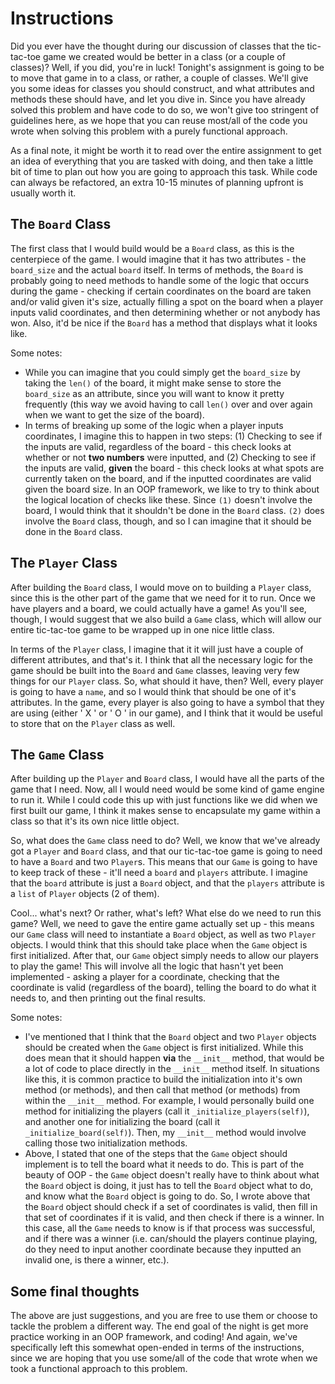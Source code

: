# Instructions

Did you ever have the thought during our discussion of classes that the tic-tac-toe game we created would be better in a class (or a couple of classes)? Well, if you did, you're in luck! Tonight's assignment is going to be to move that game in to a class, or rather, a couple of classes. We'll give you some ideas for classes you should construct, and what attributes and methods these should have, and let you dive in. Since you have already solved this problem and have code to do so, we won't give too stringent of guidelines here, as we hope that you can reuse most/all of the code you wrote when solving this problem with a purely functional approach. 

As a final note, it might be worth it to read over the entire assignment to get an idea of everything that you are tasked with doing, and then take a little bit of time to plan out how you are going to approach this task. While code can always be refactored, an extra 10-15 minutes of planning upfront is usually worth it.

## The `Board` Class

The first class that I would build would be a `Board` class, as this is the centerpiece of the game. I would imagine that it has two attributes - the `board_size` and the actual `board` itself. In terms of methods, the `Board` is probably going to need methods to handle some of the logic that occurs during the game - checking if certain coordinates on the board are taken and/or valid given it's size, actually filling a spot on the board when a player inputs valid coordinates, and then determining whether or not anybody has won. Also, it'd be nice if the `Board` has a method that displays what it looks like.    

Some notes: 

* While you can imagine that you could simply get the `board_size` by taking the `len()` of the board, it might make sense to store the `board_size` as an attribute, since you will want to know it pretty frequently (this way we avoid having to call `len()` over and over again when we want to get the size of the board). 
* In terms of breaking up some of the logic when a player inputs coordinates, I imagine this to happen in two steps: (1) Checking to see if the inputs are valid, regardless of the board - this check looks at whether or not **two numbers** were inputted, and (2) Checking to see if the inputs are valid, **given** the board - this check looks at what spots are currently taken on the board, and if the inputted coordinates are valid given the board size. In an OOP framework, we like to try to think about the logical location of checks like these. Since `(1)` doesn't involve the board, I would think that it shouldn't be done in the `Board` class. `(2)` does involve the `Board` class, though, and so I can imagine that it should be done in the `Board` class.  

## The `Player` Class

After building the `Board` class, I would move on to building a `Player` class, since this is the other part of the game that we need for it to run. Once we have players and a board, we could actually have a game! As you'll see, though, I would suggest that we also build a `Game` class, which will allow our entire tic-tac-toe game to be wrapped up in one nice little class.  

In terms of the `Player` class, I imagine that it it will just have a couple of different attributes, and that's it. I think that all the necessary logic for the game should be built into the `Board` and `Game` classes, leaving very few things for our `Player` class. So, what should it have, then? Well, every player is going to have a `name`, and so I would think that should be one of it's attributes. In the game, every player is also going to have a symbol that they are using (either ' X ' or ' O ' in our game), and I think that it would be useful to store that on the `Player` class as well.  

## The `Game` Class

After building up the `Player` and `Board` class, I would have all the parts of the game that I need. Now, all I would need would be some kind of game engine to run it. While I could code this up with just functions like we did when we first built our game, I think it makes sense to encapsulate my game within a class so that it's its own nice little object. 

So, what does the `Game` class need to do? Well, we know that we've already got a `Player` and `Board` class, and that our tic-tac-toe game is going to need to have a `Board` and two `Player`s. This means that our `Game` is going to have to keep track of these - it'll need a `board` and `players` attribute. I imagine that the `board` attribute is just a `Board` object, and that the `players` attribute is a `list` of `Player` objects (2 of them).

Cool... what's next? Or rather, what's left? What else do we need to run this game? Well, we need to gave the entire game actually set up - this means our `Game` class will need to instantiate a `Board` object, as well as two `Player` objects. I would think that this should take place when the `Game` object is first initialized.  After that, our `Game` object simply needs to allow our players to play the game! This will involve all the logic that hasn't yet been implemented - asking a player for a coordinate, checking that the coordinate is valid (regardless of the board), telling the board to do what it needs to, and then printing out the final results. 

Some notes: 

* I've mentioned that I think that the `Board` object and two `Player` objects should be created when the `Game` object is first initialized. While this does mean that it should happen **via** the `__init__` method, that would be a lot of code to place directly in the `__init__`  method itself. In situations like this, it is common practice to build the initialization into it's own method (or methods), and then call that method (or methods) from within the `__init__` method. For example, I would personally build one method for initializing the players (call it `_initialize_players(self)`), and another one for initializing the board (call it `_initialize_board(self)`). Then, my `__init__` method would involve calling those two initialization methods. 
* Above, I stated that one of the steps that the `Game` object should implement is to tell the board what it needs to do. This is part of the beauty of OOP - the `Game` object doesn't really have to think about what the `Board` object is doing, it just has to tell the `Board` object what to do, and know what the `Board` object is going to do. So, I wrote above that the `Board` object should check if a set of coordinates is valid, then fill in that set of coordinates if it is valid, and then check if there is a winner. In this case, all the `Game` needs to know is if that process was successful, and if there was a winner (i.e. can/should the players continue playing, do they need to input another coordinate because they inputted an invalid one, is there a winner, etc.).  

## Some final thoughts

The above are just suggestions, and you are free to use them or choose to tackle the problem a different way. The end goal of the night is get more practice working in an OOP framework, and coding! And again, we've specifically left this somewhat open-ended in terms of the instructions, since we are hoping that you use some/all of the code that wrote when we took a functional approach to this problem. 
